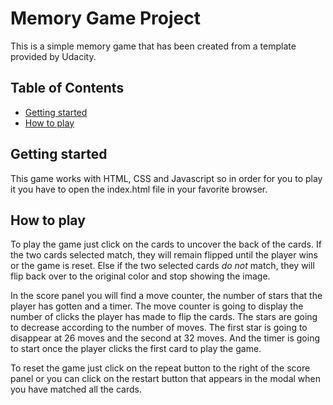 # Memory Game Project

This is a simple memory game that has been created from a template provided by Udacity.

## Table of Contents

* [Getting started](#gettingstarted)
* [How to play](#howtoplay)

<a id="#gettingstarted"></a>
## Getting started

This game works with HTML, CSS and Javascript so in order for you to play it you have to open the index.html file in your favorite browser.

<a id="#howtoplay"></a>
## How to play

To play the game just click on the cards to uncover the back of the cards. If the two cards selected match, they will remain flipped until the player wins or the game is reset. Else if the two selected cards _do not_ match, they will flip back over to the original color and stop showing the image.

In the score panel you will find a move counter, the number of stars that the player has gotten and a timer. The move counter is going to display the number of clicks the player has made to flip the cards. The stars are going to decrease according to the number of moves. The first star is going to disappear at 26 moves and the second at 32 moves. And the timer is going to start once the player clicks the first card to play the game.

To reset the game just click on the repeat button to the right of the score panel or you can click on the restart button that appears in the modal when you have matched all the cards.